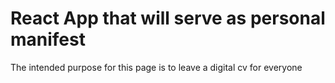 # React App that will serve as personal manifest

The intended purpose for this page is to leave a digital cv for everyone 